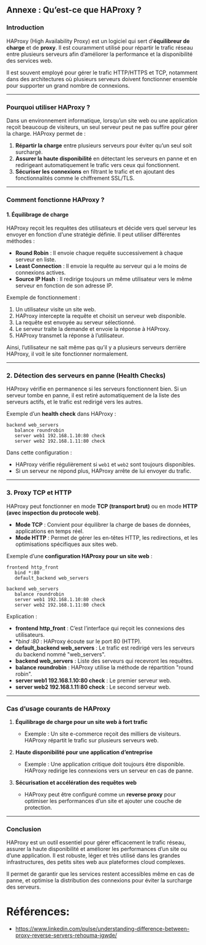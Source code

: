 ## **Annexe : Qu’est-ce que HAProxy ?**  

### **Introduction**  

HAProxy (High Availability Proxy) est un logiciel qui sert d’**équilibreur de charge** et de **proxy**. Il est couramment utilisé pour répartir le trafic réseau entre plusieurs serveurs afin d’améliorer la performance et la disponibilité des services web.  

Il est souvent employé pour gérer le trafic HTTP/HTTPS et TCP, notamment dans des architectures où plusieurs serveurs doivent fonctionner ensemble pour supporter un grand nombre de connexions.  

---

### **Pourquoi utiliser HAProxy ?**  

Dans un environnement informatique, lorsqu’un site web ou une application reçoit beaucoup de visiteurs, un seul serveur peut ne pas suffire pour gérer la charge. HAProxy permet de :  

1. **Répartir la charge** entre plusieurs serveurs pour éviter qu’un seul soit surchargé.  
2. **Assurer la haute disponibilité** en détectant les serveurs en panne et en redirigeant automatiquement le trafic vers ceux qui fonctionnent.  
3. **Sécuriser les connexions** en filtrant le trafic et en ajoutant des fonctionnalités comme le chiffrement SSL/TLS.  

---

### **Comment fonctionne HAProxy ?**  

#### **1. Équilibrage de charge**  

HAProxy reçoit les requêtes des utilisateurs et décide vers quel serveur les envoyer en fonction d’une stratégie définie. Il peut utiliser différentes méthodes :  

- **Round Robin** : Il envoie chaque requête successivement à chaque serveur en liste.  
- **Least Connection** : Il envoie la requête au serveur qui a le moins de connexions actives.  
- **Source IP Hash** : Il redirige toujours un même utilisateur vers le même serveur en fonction de son adresse IP.  

Exemple de fonctionnement :  

1. Un utilisateur visite un site web.  
2. HAProxy intercepte la requête et choisit un serveur web disponible.  
3. La requête est envoyée au serveur sélectionné.  
4. Le serveur traite la demande et envoie la réponse à HAProxy.  
5. HAProxy transmet la réponse à l’utilisateur.  

Ainsi, l’utilisateur ne sait même pas qu’il y a plusieurs serveurs derrière HAProxy, il voit le site fonctionner normalement.  

---

### **2. Détection des serveurs en panne (Health Checks)**  

HAProxy vérifie en permanence si les serveurs fonctionnent bien. Si un serveur tombe en panne, il est retiré automatiquement de la liste des serveurs actifs, et le trafic est redirigé vers les autres.  

Exemple d’un **health check** dans HAProxy :  
```haproxy
backend web_servers
   balance roundrobin
   server web1 192.168.1.10:80 check
   server web2 192.168.1.11:80 check
```
Dans cette configuration :  
- HAProxy vérifie régulièrement si `web1` et `web2` sont toujours disponibles.  
- Si un serveur ne répond plus, HAProxy arrête de lui envoyer du trafic.  

---

### **3. Proxy TCP et HTTP**  

HAProxy peut fonctionner en mode **TCP (transport brut)** ou en mode **HTTP (avec inspection du protocole web)**.  

- **Mode TCP** : Convient pour équilibrer la charge de bases de données, applications en temps réel.  
- **Mode HTTP** : Permet de gérer les en-têtes HTTP, les redirections, et les optimisations spécifiques aux sites web.  

Exemple d’une **configuration HAProxy pour un site web** :  
```haproxy
frontend http_front
   bind *:80
   default_backend web_servers

backend web_servers
   balance roundrobin
   server web1 192.168.1.10:80 check
   server web2 192.168.1.11:80 check
```
Explication :  
- **frontend http_front** : C’est l’interface qui reçoit les connexions des utilisateurs.  
- **bind *:80** : HAProxy écoute sur le port 80 (HTTP).  
- **default_backend web_servers** : Le trafic est redirigé vers les serveurs du backend nommé "web_servers".  
- **backend web_servers** : Liste des serveurs qui recevront les requêtes.  
- **balance roundrobin** : HAProxy utilise la méthode de répartition "round robin".  
- **server web1 192.168.1.10:80 check** : Le premier serveur web.  
- **server web2 192.168.1.11:80 check** : Le second serveur web.  

---

### **Cas d’usage courants de HAProxy**  

1. **Équilibrage de charge pour un site web à fort trafic**  
   - Exemple : Un site e-commerce reçoit des milliers de visiteurs. HAProxy répartit le trafic sur plusieurs serveurs web.  

2. **Haute disponibilité pour une application d’entreprise**  
   - Exemple : Une application critique doit toujours être disponible. HAProxy redirige les connexions vers un serveur en cas de panne.  

3. **Sécurisation et accélération des requêtes web**  
   - HAProxy peut être configuré comme un **reverse proxy** pour optimiser les performances d’un site et ajouter une couche de protection.  

---

### **Conclusion**  

HAProxy est un outil essentiel pour gérer efficacement le trafic réseau, assurer la haute disponibilité et améliorer les performances d’un site ou d’une application. Il est robuste, léger et très utilisé dans les grandes infrastructures, des petits sites web aux plateformes cloud complexes.  

Il permet de garantir que les services restent accessibles même en cas de panne, et optimise la distribution des connexions pour éviter la surcharge des serveurs.

# Références: 
- https://www.linkedin.com/pulse/understanding-difference-between-proxy-reverse-servers-rehouma-jgwde/
